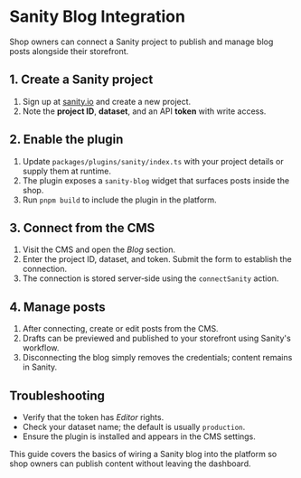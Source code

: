 # Sanity Blog Integration

Shop owners can connect a Sanity project to publish and manage blog posts alongside their storefront.

## 1. Create a Sanity project

1. Sign up at [sanity.io](https://www.sanity.io/) and create a new project.
2. Note the **project ID**, **dataset**, and an API **token** with write access.

## 2. Enable the plugin

1. Update `packages/plugins/sanity/index.ts` with your project details or supply them at runtime.
2. The plugin exposes a `sanity-blog` widget that surfaces posts inside the shop.
3. Run `pnpm build` to include the plugin in the platform.

## 3. Connect from the CMS

1. Visit the CMS and open the *Blog* section.
2. Enter the project ID, dataset, and token. Submit the form to establish the connection.
3. The connection is stored server‑side using the `connectSanity` action.

## 4. Manage posts

1. After connecting, create or edit posts from the CMS.
2. Drafts can be previewed and published to your storefront using Sanity's workflow.
3. Disconnecting the blog simply removes the credentials; content remains in Sanity.

## Troubleshooting

- Verify that the token has *Editor* rights.
- Check your dataset name; the default is usually `production`.
- Ensure the plugin is installed and appears in the CMS settings.

This guide covers the basics of wiring a Sanity blog into the platform so shop owners can publish content without leaving the dashboard.
